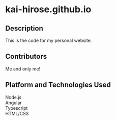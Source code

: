 # kai-hirose.github.io
## Description
This is the code for my personal website.

## Contributors
Me and only me!

## Platform and Technologies Used
Node.js\
Angular\
Typescript\
HTML/CSS
